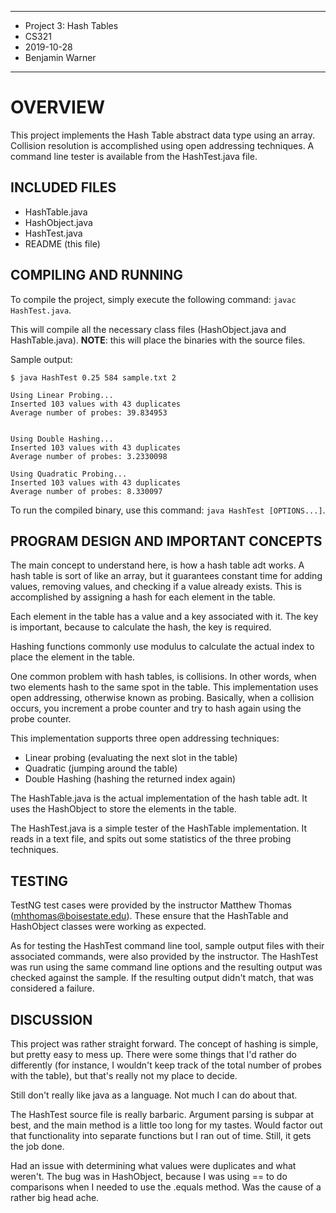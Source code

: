 *****************
* Project 3: Hash Tables
* CS321
* 2019-10-28
* Benjamin Warner
*****************

# OVERVIEW

This project implements the Hash Table abstract data type using an array.
Collision resolution is accomplished using open addressing techniques.
A command line tester is available from the HashTest.java file.

## INCLUDED FILES

- HashTable.java
- HashObject.java
- HashTest.java
- README (this file)

## COMPILING AND RUNNING

To compile the project, simply execute the following command: `javac HashTest.java`.

This will compile all the necessary class files (HashObject.java and HashTable.java).
**NOTE**: this will place the binaries with the source files.

Sample output:

```
$ java HashTest 0.25 584 sample.txt 2

Using Linear Probing...
Inserted 103 values with 43 duplicates
Average number of probes: 39.834953


Using Double Hashing...
Inserted 103 values with 43 duplicates
Average number of probes: 3.2330098

Using Quadratic Probing...
Inserted 103 values with 43 duplicates
Average number of probes: 8.330097
```

To run the compiled binary, use this command: `java HashTest [OPTIONS...]`.

## PROGRAM DESIGN AND IMPORTANT CONCEPTS

The main concept to understand here, is how a hash table adt works.
A hash table is sort of like an array, but it guarantees constant time
for adding values, removing values, and checking if a value already
exists. This is accomplished by assigning a hash for each element
in the table.

Each element in the table has a value and a key associated with it.
The key is important, because to calculate the hash, the key is
required.

Hashing functions commonly use modulus to calculate the actual index
to place the element in the table.

One common problem with hash tables, is collisions. In other words,
when two elements hash to the same spot in the table. This implementation
uses open addressing, otherwise known as probing. Basically, when
a collision occurs, you increment a probe counter and try to hash again
using the probe counter.

This implementation supports three open addressing techniques:

- Linear probing (evaluating the next slot in the table)
- Quadratic (jumping around the table)
- Double Hashing (hashing the returned index again)

The HashTable.java is the actual implementation of the hash table adt.
It uses the HashObject to store the elements in the table.

The HashTest.java is a simple tester of the HashTable implementation.
It reads in a text file, and spits out some statistics of the three
probing techniques. 

## TESTING

TestNG test cases were provided by the instructor Matthew Thomas (mhthomas@boisestate.edu).
These ensure that the HashTable and HashObject classes were working as expected.

As for testing the HashTest command line tool, sample output files with their
associated commands, were also provided by the instructor. The HashTest
was run using the same command line options and the resulting output
was checked against the sample. If the resulting output didn't match,
that was considered a failure.

## DISCUSSION

This project was rather straight forward. The concept of hashing is simple,
but pretty easy to mess up. There were some things that I'd rather do
differently (for instance, I wouldn't keep track of the total number of probes
with the table), but that's really not my place to decide.

Still don't really like java as a language. Not much I can do about that.

The HashTest source file is really barbaric. Argument parsing is subpar
at best, and the main method is a little too long for my tastes. Would
factor out that functionality into separate functions but I ran out of
time. Still, it gets the job done.

Had an issue with determining what values were duplicates and what weren't.
The bug was in HashObject, because I was using == to do comparisons when I 
needed to use the .equals method. Was the cause of a rather big head ache.

